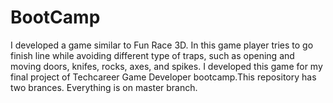 # BootCamp
I developed a game similar to Fun Race 3D. In this game player tries to go finish line while avoiding different type of traps, such as opening and moving doors, knifes, rocks, axes, and spikes. I developed this game for my final project of Techcareer Game Developer bootcamp.This repository has two brances. Everything is on master branch.
